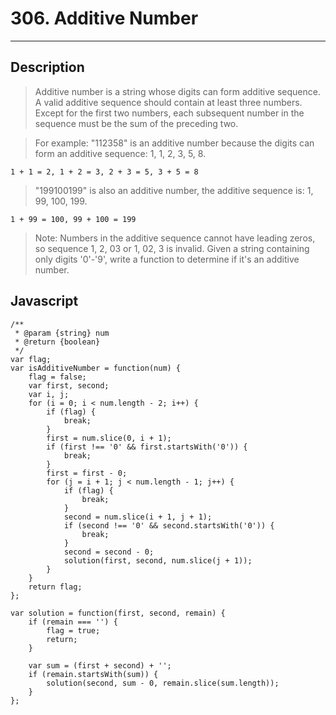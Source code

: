 # 306. Additive Number

---

## Description

> Additive number is a string whose digits can form additive sequence.
> A valid additive sequence should contain at least three numbers. Except for the first two numbers, each subsequent number in the sequence must be the sum of the preceding two.


> For example:
> "112358" is an additive number because the digits can form an additive sequence: 1, 1, 2, 3, 5, 8.

```
1 + 1 = 2, 1 + 2 = 3, 2 + 3 = 5, 3 + 5 = 8
```

> "199100199" is also an additive number, the additive sequence is: 1, 99, 100, 199.

```
1 + 99 = 100, 99 + 100 = 199
```

> Note: Numbers in the additive sequence cannot have leading zeros, so sequence 1, 2, 03 or 1, 02, 3 is invalid.
> Given a string containing only digits '0'-'9', write a function to determine if it's an additive number.



## Javascript

```
/**
 * @param {string} num
 * @return {boolean}
 */
var flag;
var isAdditiveNumber = function(num) {
    flag = false;
    var first, second;
    var i, j;
    for (i = 0; i < num.length - 2; i++) {
        if (flag) {
            break;
        }
        first = num.slice(0, i + 1);
        if (first !== '0' && first.startsWith('0')) {
            break;
        }
        first = first - 0;
        for (j = i + 1; j < num.length - 1; j++) {
            if (flag) {
                break;
            }
            second = num.slice(i + 1, j + 1);
            if (second !== '0' && second.startsWith('0')) {
                break;
            }
            second = second - 0;
            solution(first, second, num.slice(j + 1));
        }
    }
    return flag;
};

var solution = function(first, second, remain) {
    if (remain === '') {
        flag = true;
        return;
    }

    var sum = (first + second) + '';
    if (remain.startsWith(sum)) {
        solution(second, sum - 0, remain.slice(sum.length));
    }
};
```
